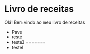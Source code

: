 # Livro de receitas 

Olá! Bem vindo ao meu livro de receitas

* Pave
* teste
* teste3
=======
* teste1